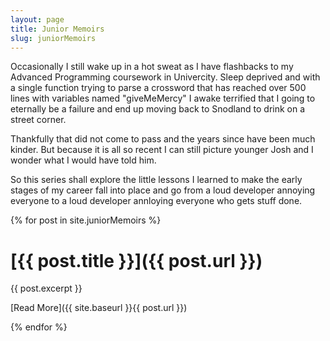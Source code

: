```yaml
---
layout: page
title: Junior Memoirs
slug: juniorMemoirs
---
```


Occasionally I still wake up in a hot sweat as I have flashbacks to my Advanced Programming coursework in Univercity. Sleep deprived and with a single function trying to parse a crossword that has reached over 500 lines with variables named "giveMeMercy" I awake terrified that I going to eternally be a failure and end up moving back to Snodland to drink on a street corner. 

Thankfully that did not come to pass and the years since have been much kinder. But because it is all so recent I can still picture younger Josh and I wonder what I would have told him. 

So this series shall explore the little lessons I learned to make the early stages of my career fall into place and go from a loud developer annoying everyone to a loud developer annloying everyone who gets stuff done. 

{% for post in site.juniorMemoirs %}

[{{ post.title }}]({{ post.url }})
====================================================

{{ post.excerpt }}

[Read More]({{ site.baseurl }}{{ post.url }})

{% endfor %}